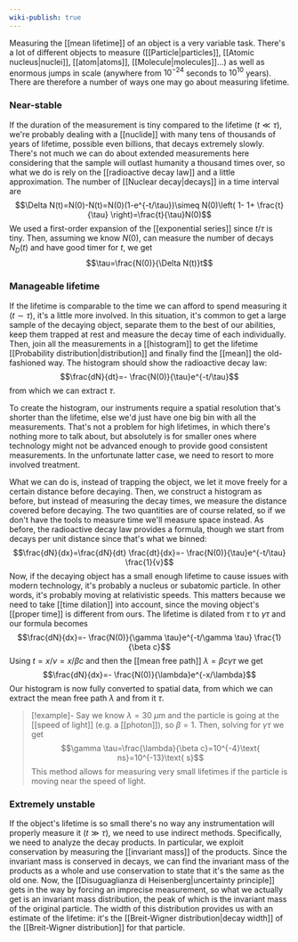 ```yaml
---
wiki-publish: true
---
```

Measuring the [[mean lifetime]] of an object is a very variable task. There's a lot of different objects to measure ([[Particle|particles]], [[Atomic nucleus|nuclei]], [[atom|atoms]], [[Molecule|molecules]]...) as well as enormous jumps in scale (anywhere from $10^{-24}$ seconds to $10^{10}$ years).  There are therefore a number of ways one may go about measuring lifetime.
### Near-stable
If the duration of the measurement is tiny compared to the lifetime ($t\ll \tau$), we're probably dealing with a [[nuclide]] with many tens of thousands of years of lifetime, possible even billions, that decays extremely slowly. There's not much we can do about extended measurements here considering that the sample will outlast humanity a thousand times over, so what we do is rely on the [[radioactive decay law]] and a little approximation. The number of [[Nuclear decay|decays]] in a time interval are
$$\Delta N(t)=N(0)-N(t)=N(0)(1-e^{-t/\tau})\simeq N(0)\left( 1- 1+ \frac{t}{\tau} \right)=\frac{t}{\tau}N(0)$$
We used a first-order expansion of the [[exponential series]] since $t/\tau$ is tiny. Then, assuming we know $N(0)$, can measure the number of decays $N_{D}(t)$ and have good timer for $t$, we get
$$\tau=\frac{N(0)}{\Delta N(t)}t$$
### Manageable lifetime
If the lifetime is comparable to the time we can afford to spend measuring it ($t\sim \tau$), it's a little more involved. In this situation, it's common to get a large sample of the decaying object, separate them to the best of our abilities, keep them trapped at rest and measure the decay time of each individually. Then, join all the measurements in a [[histogram]] to get the lifetime [[Probability distribution|distribution]] and finally find the [[mean]] the old-fashioned way. The histogram should show the radioactive decay law:
$$\frac{dN}{dt}=- \frac{N(0)}{\tau}e^{-t/\tau}$$
from which we can extract $\tau$.

To create the histogram, our instruments require a spatial resolution that's shorter than the lifetime, else we'd just have one big bin with all the measurements. That's not a problem for high lifetimes, in which there's nothing more to talk about, but absolutely is for smaller ones where technology might not be advanced enough to provide good consistent measurements. In the unfortunate latter case, we need to resort to more involved treatment.

What we can do is, instead of trapping the object, we let it move freely for a certain distance before decaying. Then, we construct a histogram as before, but instead of measuring the decay times, we measure the distance covered before decaying. The two quantities are of course related, so if we don't have the tools to measure time we'll measure space instead. As before, the radioactive decay law provides a formula, though we start from decays per unit distance since that's what we binned:
$$\frac{dN}{dx}=\frac{dN}{dt} \frac{dt}{dx}=- \frac{N(0)}{\tau}e^{-t/\tau} \frac{1}{v}$$
Now, if the decaying object has a small enough lifetime to cause issues with modern technology, it's probably a nucleus or subatomic particle. In other words, it's probably moving at relativistic speeds. This matters because we need to take [[time dilation]] into account, since the moving object's [[proper time]] is different from ours. The lifetime is dilated from $\tau$ to $\gamma \tau$ and our formula becomes
$$\frac{dN}{dx}=- \frac{N(0)}{\gamma \tau}e^{-t/\gamma \tau} \frac{1}{\beta c}$$
Using $t=x/v=x/\beta c$ and then the [[mean free path]] $\lambda=\beta c\gamma \tau$ we get
$$\frac{dN}{dx}=- \frac{N(0)}{\lambda}e^{-x/\lambda}$$
Our histogram is now fully converted to spatial data, from which we can extract the mean free path $\lambda$ and from it $\tau$.

> [!example]-
> Say we know $\lambda=30\ \mu\text{m}$ and the particle is going at the [[speed of light]] (e.g. a [[photon]]), so $\beta=1$. Then, solving for $\gamma \tau$ we get
> $$\gamma \tau=\frac{\lambda}{\beta c}=10^{-4}\text{ ns}=10^{-13}\text{ s}$$
> This method allows for measuring very small lifetimes if the particle is moving near the speed of light.
### Extremely unstable
If the object's lifetime is so small there's no way any instrumentation will properly measure it ($t\gg \tau$), we need to use indirect methods. Specifically, we need to analyze the decay products. In particular, we exploit conservation by measuring the [[invariant mass]] of the products. Since the invariant mass is conserved in decays, we can find the invariant mass of the products as a whole and use conservation to state that it's the same as the old one. Now, the [[Disuguaglianza di Heisenberg|uncertainty principle]] gets in the way by forcing an imprecise measurement, so what we actually get is an invariant mass distribution, the peak of which is the invariant mass of the original particle. The width of this distribution provides us with an estimate of the lifetime: it's the [[Breit-Wigner distribution|decay width]] of the [[Breit-Wigner distribution]] for that particle.
